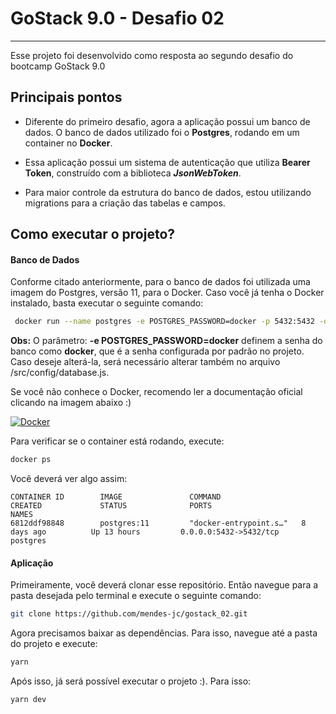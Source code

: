 # GoStack 9.0 - Desafio 02
***
Esse projeto foi desenvolvido como resposta ao segundo desafio do bootcamp GoStack 9.0

## Principais pontos

- Diferente do primeiro desafio, agora a aplicação possui um banco de dados. O banco de dados utilizado foi o **Postgres**, rodando em um container no **Docker**.

- Essa aplicação possui um sistema de autenticação que utiliza **Bearer Token**, construído com a biblioteca _**JsonWebToken**_.

- Para maior controle da estrutura do banco de dados, estou utilizando migrations para a criação das tabelas e campos.

## Como executar o projeto?

#### Banco de Dados
Conforme citado anteriormente, para o banco de dados foi utilizada uma imagem do Postgres, versão 11, para o Docker. Caso você já tenha o Docker instalado, basta executar o seguinte comando:
```bash
 docker run --name postgres -e POSTGRES_PASSWORD=docker -p 5432:5432 -d postgres:11
```
**Obs:** O parâmetro: **-e POSTGRES_PASSWORD=docker** definem a senha do banco como **docker**, que é a senha configurada por padrão no projeto.
Caso deseje alterá-la, será necessário alterar também no arquivo /src/config/database.js.

Se você não conhece o Docker, recomendo ler a documentação oficial clicando na imagem abaixo :)


[![Docker](https://docs.docker.com/images/docker-docs-logo.svg)](https://docs.docker.com/)

Para verificar se o container está rodando, execute:

```bash
docker ps
```

Você deverá ver algo assim:

    CONTAINER ID        IMAGE               COMMAND                  CREATED             STATUS              PORTS                      NAMES
    6812ddf98848        postgres:11         "docker-entrypoint.s…"   8 days ago          Up 13 hours         0.0.0.0:5432->5432/tcp     postgres

#### Aplicação

Primeiramente, você deverá clonar esse repositório. Então navegue para a pasta desejada pelo terminal e execute o seguinte comando:

```bash
git clone https://github.com/mendes-jc/gostack_02.git
```

Agora precisamos baixar as dependências. Para isso, navegue até a pasta do projeto e execute:

```bash
yarn
```

Após isso, já será possível executar o projeto :). Para isso:

```bash
yarn dev
```

